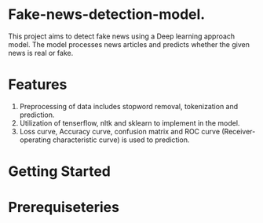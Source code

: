 # Fake-news-detection-model.
This project aims to detect fake news using a Deep learning approach model. The model processes news articles and predicts whether the given news is real or fake.
# Features
1. Preprocessing of data includes stopword removal, tokenization and prediction.
2. Utilization of tenserflow, nltk and sklearn to implement in the model.
3. Loss curve, Accuracy curve, confusion matrix and ROC curve (Receiver-operating characteristic curve) is used to prediction.
# Getting Started
   # Prerequiseteries
